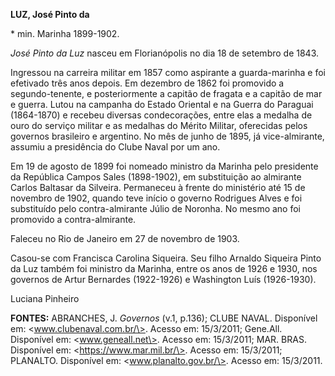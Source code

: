 **LUZ, José Pinto da**

\* min. Marinha 1899-1902.

*José Pinto da Luz* nasceu em Florianópolis no dia 18 de setembro de
1843.

Ingressou na carreira militar em 1857 como aspirante a guarda-marinha e
foi efetivado três anos depois. Em dezembro de 1862 foi promovido a
segundo-tenente, e posteriormente a capitão de fragata e a capitão de
mar e guerra. Lutou na campanha do Estado Oriental e na Guerra do
Paraguai (1864-1870) e recebeu diversas condecorações, entre elas a
medalha de ouro do serviço militar e as medalhas do Mérito Militar,
oferecidas pelos governos brasileiro e argentino. No mês de junho de
1895, já vice-almirante, assumiu a presidência do Clube Naval por um
ano.

Em 19 de agosto de 1899 foi nomeado ministro da Marinha pelo presidente
da República Campos Sales (1898-1902), em substituição ao almirante
Carlos Baltasar da Silveira. Permaneceu à frente do ministério até 15 de
novembro de 1902, quando teve início o governo Rodrigues Alves e foi
substituído pelo contra-almirante Júlio de Noronha. No mesmo ano foi
promovido a contra-almirante.

Faleceu no Rio de Janeiro em 27 de novembro de 1903.

Casou-se com Francisca Carolina Siqueira. Seu filho Arnaldo Siqueira
Pinto da Luz também foi ministro da Marinha, entre os anos de 1926 e
1930, nos governos de Artur Bernardes (1922-1926) e Washington Luís
(1926-1930).

Luciana Pinheiro

**FONTES:** ABRANCHES, J. *Governos* (v.1, p.136); CLUBE NAVAL.
Disponível em: \<www.clubenaval.com.br/\>. Acesso em: 15/3/2011;
Gene.All. Disponível em: \<www.geneall.net\>. Acesso em: 15/3/2011; MAR.
BRAS. Disponível em: \<https://www.mar.mil.br/\>. Acesso em: 15/3/2011;
PLANALTO. Disponível em: \<www.planalto.gov.br/\>. Acesso em: 15/3/2011.
